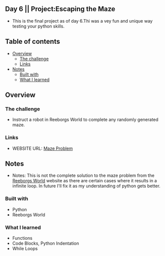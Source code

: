 ## Day 6 || Project:Escaping the Maze
- This is the final project as of day 6.Thi was a vey fun and unique way testing your python skills.

## Table of contents

- [Overview](#overview)
  - [The challenge](#the-challenge)
  - [Links](#links)
- [Notes](#notes)
  - [Built with](#built-with)
  - [What I learned](#what-i-learned)

## Overview

### The challenge

- Instruct a robot in Reeborgs World to complete any randomly generated maze.

### Links

- WEBSITE URL: [Maze Problem](https://reeborg.ca/reeborg.html?lang=en&mode=python&menu=worlds%2Fmenus%2Freeborg_intro_en.json&name=Maze&url=worlds%2Ftutorial_en%2Fmaze1.json)
## Notes

- Notes: This is not the complete solution to the maze problem from the [Reeborgs World](https://reeborg.ca/reeborg.html?lang=en&mode=python&menu=worlds%2Fmenus%2Freeborg_intro_en.json&name=Maze&url=worlds%2Ftutorial_en%2Fmaze1.json) website as there are certain cases where it results in a infinite loop. In future I'll fix it as my understanding of python gets better. 


### Built with

- Python
- Reeborgs World

### What I learned
- Functions
- Code Blocks, Python Indentation
- While Loops